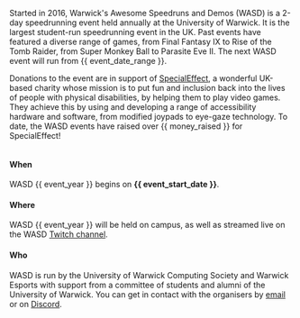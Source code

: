<div markdown="1" class="column is-6">
<div markdown="1" class="content backing">

Started in 2016, Warwick's Awesome Speedruns and Demos (WASD) is a 2-day speedrunning event held annually at the University of Warwick. It is the largest student-run speedrunning event in the UK. Past events have featured a diverse range of games, from Final Fantasy IX to Rise of the Tomb Raider, from Super Monkey Ball to Parasite Eve II. The next WASD event will run from {{ event_date_range }}.

Donations to the event are in support of [SpecialEffect](https://specialeffect.org.uk/), a wonderful UK-based charity whose mission is to put fun and inclusion back into the lives of people with physical disabilities, by helping them to play video games. They achieve this by using and developing a range of accessibility hardware and software, from modified joypads to eye-gaze technology. To date, the WASD events have raised over {{ money_raised }} for SpecialEffect!

</div>

</div>

<div markdown="1" class="column is-6">
<div markdown="1" class="content backing">

<h4 class="title is-size-4">When</h4>

WASD {{ event_year }} begins on **{{ event_start_date }}**.

<h4 class="title is-size-4">Where</h4>

WASD {{ event_year }} will be held on campus, as well as streamed live on the WASD [Twitch channel](https://twitch.tv/warwickspeedrun).

<h4 class="title is-size-4">Who</h4>

WASD is run by the University of Warwick Computing Society and Warwick Esports with support from a committee of students and alumni of the University of Warwick. You can get in contact with the organisers by [email](mailto:contact@warwickspeed.run) or on [Discord](https://warwickspeed.run/discord).

</div>

</div>
